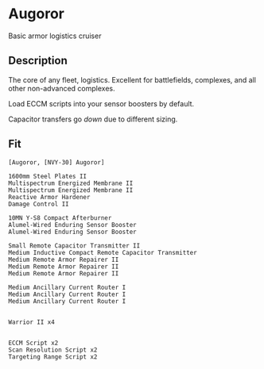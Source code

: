 # Augoror
Basic armor logistics cruiser

## Description
The core of any fleet, logistics. Excellent for battlefields, complexes, and all other non-advanced complexes.

Load ECCM scripts into your sensor boosters by default.

Capacitor transfers go *down* due to different sizing.

## Fit
```
[Augoror, [NVY-30] Augoror]

1600mm Steel Plates II
Multispectrum Energized Membrane II
Multispectrum Energized Membrane II
Reactive Armor Hardener
Damage Control II

10MN Y-S8 Compact Afterburner
Alumel-Wired Enduring Sensor Booster
Alumel-Wired Enduring Sensor Booster

Small Remote Capacitor Transmitter II
Medium Inductive Compact Remote Capacitor Transmitter
Medium Remote Armor Repairer II
Medium Remote Armor Repairer II
Medium Remote Armor Repairer II

Medium Ancillary Current Router I
Medium Ancillary Current Router I
Medium Ancillary Current Router I


Warrior II x4


ECCM Script x2
Scan Resolution Script x2
Targeting Range Script x2
```